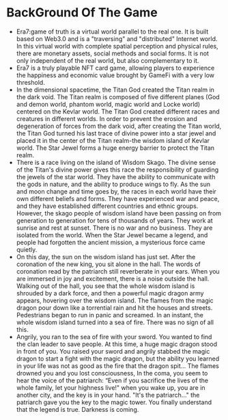 # BackGround Of The Game

* Era7:game of truth is a virtual world parallel to the real one. It is built based on Web3.0 and is a "traversing" and "distributed" Internet world. In this virtual world with complete spatial perception and physical rules, there are monetary assets, social methods and social forms. It is not only independent of the real world, but also complementary to it.
* Era7 is a truly playable NFT card game, allowing players to experience the happiness and economic value brought by GameFi with a very low threshold.
* In the dimensional spacetime, the Titan God created the Titan realm in the dark void. The Titan realm is composed of five different planes (God and demon world, phantom world, magic world and Locke world) centered on the Kevlar world. The Titan God created different races and creatures in different worlds. In order to prevent the erosion and degeneration of forces from the dark void, after creating the Titan world, the Titan God turned his last trace of divine power into a star jewel and placed it in the center of the Titan realm-the wisdom island of Kevlar world. The Star Jewel forms a huge energy barrier to protect the Titan realm.
* There is a race living on the island of Wisdom Skago. The divine sense of the Titan's divine power gives this race the responsibility of guarding the jewels of the star world. They have the ability to communicate with the gods in nature, and the ability to produce wings to fly. As the sun and moon change and time goes by, the races in each world have their own different beliefs and forms. They have experienced war and peace, and they have established different countries and ethnic groups. However, the skago people of wisdom island have been passing on from generation to generation for tens of thousands of years. They work at sunrise and rest at sunset. There is no war and no business. They are isolated from the world. When the Star Jewel became a legend, and people had forgotten the ancient mission, a mysterious force came quietly.
* On this day, the sun on the wisdom island has just set. After the coronation of the new king, you sit alone in the hall. The words of coronation read by the patriarch still reverberate in your ears. When you are immersed in joy and excitement, there is a noise outside the hall. Walking out of the hall, you see that the whole wisdom island is shrouded by a dark force, and then a powerful magic dragon army appears, hovering over the wisdom island. The flames from the magic dragon pour down like a torrential rain and hit the houses and streets. Pedestrians began to run in panic and screamed. In an instant, the whole wisdom island turned into a sea of fire. There was no sign of all this.
* Angrily, you ran to the sea of fire with your sword. You wanted to find the clan leader to save people. At this time, a huge magic dragon stood in front of you. You raised your sword and angrily stabbed the magic dragon to start a fight with the magic dragon, but the ability you learned in your life was not as good as the fire that the dragon spit... The flames drowned you and you lost consciousness, In the coma, you seem to hear the voice of the patriarch: “Even if you sacrifice the lives of the whole family, let your highness live!" when you wake up, you are in another city, and the key is in your hand. "It's the patriarch..." the patriarch gave you the key to the magic tower. You finally understand that the legend is true. Darkness is coming.
